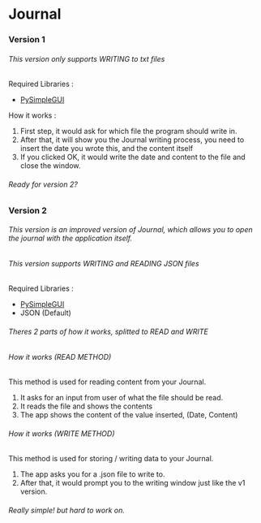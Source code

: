 # Journal

### Version 1
###### This version only supports WRITING to txt files
Required Libraries :
- <a href="https://pypi.org/project/PySimpleGUI/">PySimpleGUI</a>

How it works : 
1. First step, it would ask for which file the program should write in.
2. After that, it will show you the Journal writing process, you need to insert the date you wrote this, and the content itself
3. If you clicked OK, it would write the date and content to the file and close the window.

###### Ready for version 2?

### Version 2
###### This version is an improved version of Journal, which allows you to open the journal with the application itself.
###### This version supports WRITING and READING JSON files
Required Libraries :
- <a href="https://pypi.org/project/PySimpleGUI/">PySimpleGUI</a>
- JSON (Default)

###### Theres 2 parts of how it works, splitted to READ and WRITE
###### How it works (READ METHOD)
This method is used for reading content from your Journal.
1. It asks for an input from user of what the file should be read.
2. It reads the file and shows the contents
3. The app shows the content of the value inserted, (Date, Content)

###### How it works (WRITE METHOD)
This method is used for storing / writing data to your Journal.
1. The app asks you for a .json file to write to.
2. After that, it would prompt you to the writing window just like the v1 version.

###### Really simple! but hard to work on.
